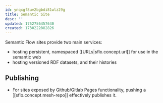 ```yaml
---
id: ynqxgf8uv2bgbdi81wlz29g
title: Semantic Site
desc: ''
updated: 1752756457640
created: 1730222882826
---
```


Semantic Flow sites provide two main services:

- hosting persistent, namespaced [[URLs|sflo.concept.url]] for use in the semantic web
- hosting versioned RDF datasets, and their histories

## Publishing

- For sites exposed by Github/Gitlab Pages functionality, pushing a [[sflo.concept.mesh-repo]] effectively publishes it.
